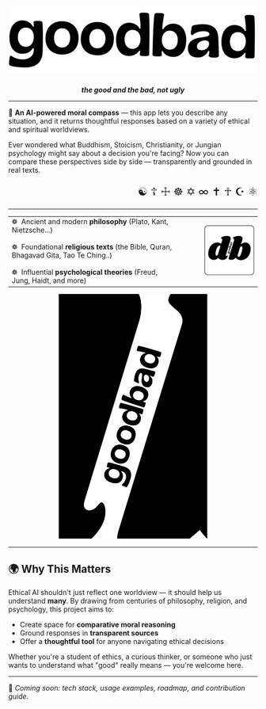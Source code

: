 # <img src="./logos/logo1.png" alt="Logo_vertical" width="500"/>

<p align="center">
  <em><strong>the good and the bad, not ugly</strong></em>
</p>

---

🧭 **An AI-powered moral compass** — this app lets you describe any situation, and it returns thoughtful responses based on a variety of ethical and spiritual worldviews.

Ever wondered what Buddhism, Stoicism, Christianity, or Jungian psychology might say about a decision you're facing? Now you can compare these perspectives side by side — transparently and grounded in real texts.

<p align="right" style="font-size: 22px;">
  ☯ ☦ ☩ ☸ ✡ ∞ ✝ ☥ ☪ ⚛
</p>

---

<table style="border-collapse: collapse; border: none; width: 100%;">
  <tr>
    <td style="border: none; padding-right: 50px;">
      ❁&nbsp;    Ancient and modern <b>philosophy</b> (Plato, Kant, Nietzsche...)<br><br>
      ❁&nbsp;   Foundational <b>religious texts</b> (the Bible, Quran, Bhagavad Gita, Tao Te Ching..)&nbsp;&nbsp;&nbsp;&nbsp;&nbsp;&nbsp;&nbsp;&nbsp;&nbsp; <br><br>
      ❁&nbsp;   Influential <b>psychological theories</b> (Freud, Jung, Haidt, and more)
    </td>
    <td>
      <img src="./logos/logo.png" alt="Logo" width="200"/>
    </td>
  </tr>
</table>

<p align="center">
  <img src="./logos/logo2.png" alt="Logo" width="300"/>
</p>

---

## 🌍 Why This Matters

Ethical AI shouldn't just reflect one worldview — it should help us understand **many**. By drawing from centuries of philosophy, religion, and psychology, this project aims to:

- Create space for **comparative moral reasoning**
- Ground responses in **transparent sources**
- Offer a **thoughtful tool** for anyone navigating ethical decisions

Whether you're a student of ethics, a curious thinker, or someone who just wants to understand what "good" really means — you're welcome here.

---

🔧 *Coming soon: tech stack, usage examples, roadmap, and contribution guide.*

